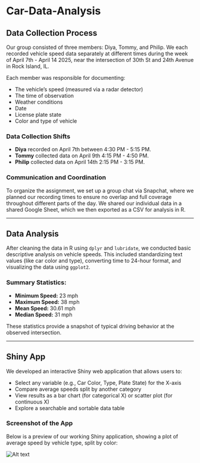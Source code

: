 # Car-Data-Analysis

## Data Collection Process

Our group consisted of three members: Diya, Tommy, and Philip. We each recorded vehicle speed data separately at different times during the week of April 7th - April 14 2025, near the intersection of 30th St and 24th Avenue in Rock Island, IL.

Each member was responsible for documenting:
- The vehicle’s speed (measured via a radar detector)
- The time of observation
- Weather conditions
- Date
- License plate state
- Color and type of vehicle

### Data Collection Shifts
- **Diya** recorded on April 7th between 4:30 PM - 5:15 PM.
- **Tommy** collected data on April 9th 4:15 PM - 4:50 PM.
- **Philip** collected data on April 14th 2:15 PM - 3:15 PM.

### Communication and Coordination

To organize the assignment, we set up a group chat via Snapchat, where we planned our recording times to ensure no overlap and full coverage throughout different parts of the day. We shared our individual data in a shared Google Sheet, which we then exported as a CSV for analysis in R.

---

## Data Analysis

After cleaning the data in R using `dplyr` and `lubridate`, we conducted basic descriptive analysis on vehicle speeds. This included standardizing text values (like car color and type), converting time to 24-hour format, and visualizing the data using `ggplot2`.

### Summary Statistics:
- **Minimum Speed:** 23 mph  
- **Maximum Speed:** 38 mph  
- **Mean Speed:** 30.61 mph  
- **Median Speed:** 31 mph

These statistics provide a snapshot of typical driving behavior at the observed intersection.

---

## Shiny App

We developed an interactive Shiny web application that allows users to:
- Select any variable (e.g., Car Color, Type, Plate State) for the X-axis
- Compare average speeds split by another category
- View results as a bar chart (for categorical X) or scatter plot (for continuous X)
- Explore a searchable and sortable data table

### Screenshot of the App

Below is a preview of our working Shiny application, showing a plot of average speed by vehicle type, split by color:

![Alt text](file:///var/folders/1f/8pq2z9gd6v10nhd2lgf6t7tw0000gn/T/TemporaryItems/NSIRD_screencaptureui_d2Je02/Screen%20Shot%202025-04-16%20at%205.50.29%20PM.png)





